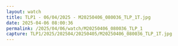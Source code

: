 ```yaml
---
layout: watch
title: TLP1 - 06/04/2025 - M20250406_080036_TLP_1T.jpg
date: 2025-04-06 08:00:36
permalink: /2025/04/06/watch/M20250406_080036_TLP_1
capture: TLP1/2025/202504/20250405/M20250406_080036_TLP_1T.jpg
---
```

